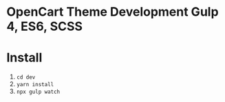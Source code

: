 # OpenCart Theme Development Gulp 4, ES6, SCSS

# Install

1. ``cd dev``
2. ``yarn install``
3. ``npx gulp watch``